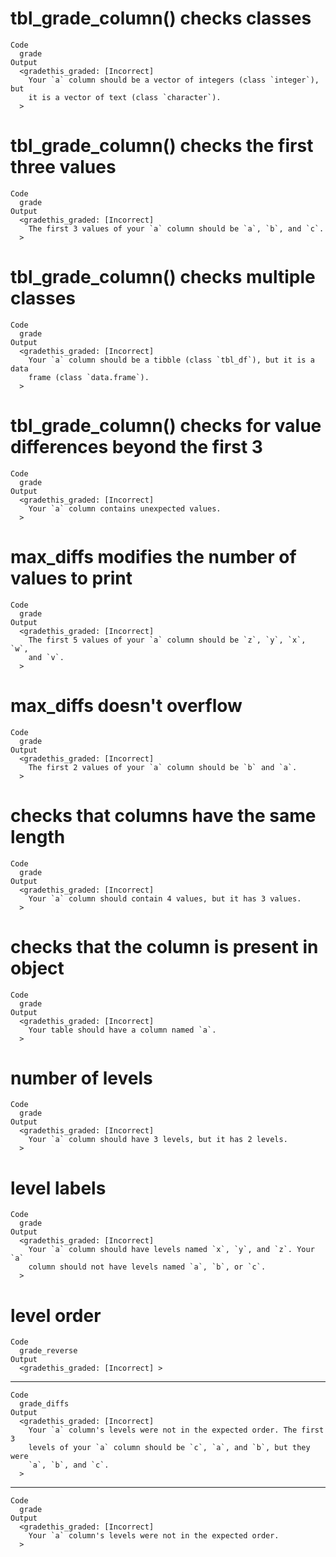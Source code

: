 # tbl_grade_column() checks classes

    Code
      grade
    Output
      <gradethis_graded: [Incorrect]
        Your `a` column should be a vector of integers (class `integer`), but
        it is a vector of text (class `character`).
      >

# tbl_grade_column() checks the first three values

    Code
      grade
    Output
      <gradethis_graded: [Incorrect]
        The first 3 values of your `a` column should be `a`, `b`, and `c`.
      >

# tbl_grade_column() checks multiple classes

    Code
      grade
    Output
      <gradethis_graded: [Incorrect]
        Your `a` column should be a tibble (class `tbl_df`), but it is a data
        frame (class `data.frame`).
      >

# tbl_grade_column() checks for value differences beyond the first 3

    Code
      grade
    Output
      <gradethis_graded: [Incorrect]
        Your `a` column contains unexpected values.
      >

# max_diffs modifies the number of values to print

    Code
      grade
    Output
      <gradethis_graded: [Incorrect]
        The first 5 values of your `a` column should be `z`, `y`, `x`, `w`,
        and `v`.
      >

# max_diffs doesn't overflow

    Code
      grade
    Output
      <gradethis_graded: [Incorrect]
        The first 2 values of your `a` column should be `b` and `a`.
      >

# checks that columns have the same length

    Code
      grade
    Output
      <gradethis_graded: [Incorrect]
        Your `a` column should contain 4 values, but it has 3 values.
      >

# checks that the column is present in object

    Code
      grade
    Output
      <gradethis_graded: [Incorrect]
        Your table should have a column named `a`.
      >

# number of levels

    Code
      grade
    Output
      <gradethis_graded: [Incorrect]
        Your `a` column should have 3 levels, but it has 2 levels.
      >

# level labels

    Code
      grade
    Output
      <gradethis_graded: [Incorrect]
        Your `a` column should have levels named `x`, `y`, and `z`. Your `a`
        column should not have levels named `a`, `b`, or `c`.
      >

# level order

    Code
      grade_reverse
    Output
      <gradethis_graded: [Incorrect] >

---

    Code
      grade_diffs
    Output
      <gradethis_graded: [Incorrect]
        Your `a` column's levels were not in the expected order. The first 3
        levels of your `a` column should be `c`, `a`, and `b`, but they were
        `a`, `b`, and `c`.
      >

---

    Code
      grade
    Output
      <gradethis_graded: [Incorrect]
        Your `a` column's levels were not in the expected order.
      >

